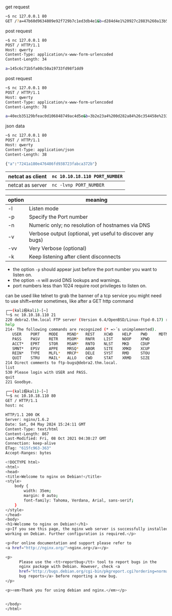 
get request
```sh
~$ nc 127.0.0.1 80
GET /?a=47b60d9634809e92f729b7c1ed3db4e1&b=d284d4e1%20927c2883%260a13b5cb%23c861ceea HTTP/1.1
```

post request
```sh
~$ nc 127.0.0.1 80
POST / HTTP/1.1
Host: qwerty
Content-Type: application/x-www-form-urlencoded
Content-Length: 34

a=145c6c71b5fa08c50a19733fd98f1dd9
```

post request
```sh
~$ nc 127.0.0.1 80
POST / HTTP/1.1
Host: qwerty
Content-Type: application/x-www-form-urlencoded
Content-Length: 78

a=40ecb35129bfeac0d106848749ac4d5e&b=3b2e23a4%200d282a84%26c354458e%2330e88201
```

json data
```sh
~$ nc 127.0.0.1 80
POST / HTTP/1.1
Host: qwerty
Content-Type: application/json
Content-Length: 38

{"a":"7241a180e476486fd938723fabca372b"}
```




| netcat as client | `nc 10.10.18.110 PORT_NUMBER` |
| ---------------- | ----------------------------- |
| netcat as server | `nc -lvnp PORT_NUMBER`        |

| option | meaning                                                    |
| ------ | ---------------------------------------------------------- |
| -l     | Listen mode                                                |
| -p     | Specify the Port number                                    |
| -n     | Numeric only; no resolution of hostnames via DNS           |
| -v     | Verbose output (optional, yet useful to discover any bugs) |
| -vv    | Very Verbose (optional)                                    |
| -k     | Keep listening after client disconnects                    |
- the option `-p` should appear just before the port number you want to listen on.
- the option `-n` will avoid DNS lookups and warnings.
- port numbers less than 1024 require root privileges to listen on.

can be used like telnet to grab the banner of a tcp service
you might need to use shift+enter sometimes, like after a GET http command

```sh
┌──(kali㉿kali)-[~]
└─$ nc 10.10.18.110 21
220 debra2.thm.local FTP server (Version 6.4/OpenBSD/Linux-ftpd-0.17) ready.
help
214- The following commands are recognized (* =>´s unimplemented).
   USER    PORT    MODE    MSND*   REST    XCWD    HELP    PWD     MDTM 
   PASS    PASV    RETR    MSOM*   RNFR    LIST    NOOP    XPWD 
   ACCT*   EPRT    STOR    MSAM*   RNTO    NLST    MKD     CDUP 
   SMNT*   EPSV    APPE    MRSQ*   ABOR    SITE    XMKD    XCUP 
   REIN*   TYPE    MLFL*   MRCP*   DELE    SYST    RMD     STOU 
   QUIT    STRU    MAIL*   ALLO    CWD     STAT    XRMD    SIZE 
214 Direct comments to ftp-bugs@debra2.thm.local.
list
530 Please login with USER and PASS.
quit
221 Goodbye.
```

```sh
┌──(kali㉿kali)-[~]
└─$ nc 10.10.18.110 80               
GET / HTTP/1.1
host: nc

HTTP/1.1 200 OK
Server: nginx/1.6.2
Date: Sat, 04 May 2024 15:24:11 GMT
Content-Type: text/html
Content-Length: 867
Last-Modified: Fri, 08 Oct 2021 04:30:27 GMT
Connection: keep-alive
ETag: "615fc963-363"
Accept-Ranges: bytes

<!DOCTYPE html>
<html>
<head>
<title>Welcome to nginx on Debian!</title>
<style>
    body {
        width: 35em;
        margin: 0 auto;
        font-family: Tahoma, Verdana, Arial, sans-serif;
    }
</style>
</head>
<body>
<h1>Welcome to nginx on Debian!</h1>
<p>If you see this page, the nginx web server is successfully installed and
working on Debian. Further configuration is required.</p>

<p>For online documentation and support please refer to
<a href="http://nginx.org/">nginx.org</a></p>

<p>
      Please use the <tt>reportbug</tt> tool to report bugs in the
      nginx package with Debian. However, check <a
      href="http://bugs.debian.org/cgi-bin/pkgreport.cgi?ordering=normal;archive=0;src=nginx;repeatmerged=0">existing
      bug reports</a> before reporting a new bug.
</p>

<p><em>Thank you for using debian and nginx.</em></p>


</body>
</html>

```